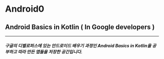 # Android0
## Android Basics in Kotlin ( In Google developers )
*** 
##### 구글의 디벨로퍼스에 있는 안드로이드 배우기 과정인 Android Basics in Kotlin을 공부하고 따라 만든 앱들을 저장한 공간입니다.
